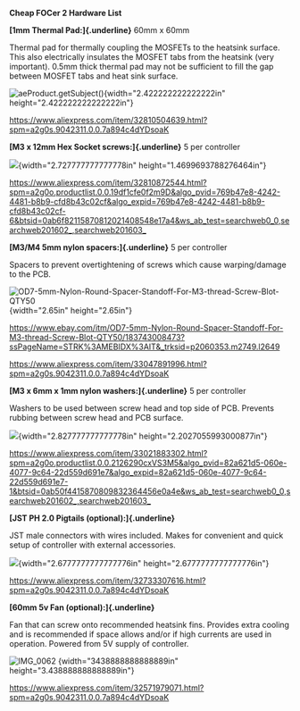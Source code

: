 **Cheap FOCer 2 Hardware List**


**[1mm Thermal Pad:]{.underline}** 60mm x 60mm

Thermal pad for thermally coupling the MOSFETs to the heatsink surface.  This also electrically insulates the MOSFET tabs from the heatsink (very important). 0.5mm thick thermal pad may not be sufficient to fill the gap between MOSFET tabs and heat sink surface.

![aeProduct.getSubject()](.//media/image2.jpeg){width="2.422222222222222in"
height="2.422222222222222in"}

<https://www.aliexpress.com/item/32810504639.html?spm=a2g0s.9042311.0.0.7a894c4dYDsoaK>

**[M3 x 12mm Hex Socket screws:]{.underline}** 5 per controller

![](.//media/image3.jpeg){width="2.727777777777778in"
height="1.4699693788276464in"}

<https://www.aliexpress.com/item/32810872544.html?spm=a2g0o.productlist.0.0.19df1cfe0f2m9D&algo_pvid=769b47e8-4242-4481-b8b9-cfd8b43c02cf&algo_expid=769b47e8-4242-4481-b8b9-cfd8b43c02cf-6&btsid=0ab6f82115870812021408548e17a4&ws_ab_test=searchweb0_0,searchweb201602_,searchweb201603_>

**[M3/M4 5mm nylon spacers:]{.underline}** 5 per controller

Spacers to prevent overtightening of screws which cause warping/damage to the PCB.

![OD7-5mm-Nylon-Round-Spacer-Standoff-For-M3-thread-Screw-Blot-QTY50](.//media/image4.jpeg){width="2.65in"
height="2.65in"}

<https://www.ebay.com/itm/OD7-5mm-Nylon-Round-Spacer-Standoff-For-M3-thread-Screw-Blot-QTY50/183743008473?ssPageName=STRK%3AMEBIDX%3AIT&_trksid=p2060353.m2749.l2649>

<https://www.aliexpress.com/item/33047891996.html?spm=a2g0s.9042311.0.0.7a894c4dYDsoaK>

**[M3 x 6mm x 1mm nylon washers:]{.underline}** 5 per controller

Washers to be used between screw head and top side of PCB. Prevents rubbing between screw head and PCB surface.

![](.//media/image5.jpeg){width="2.827777777777778in"
height="2.2027055993000877in"}

<https://www.aliexpress.com/item/33021883302.html?spm=a2g0o.productlist.0.0.2126290cxVS3M5&algo_pvid=82a621d5-060e-4077-9c64-22d559d691e7&algo_expid=82a621d5-060e-4077-9c64-22d559d691e7-1&btsid=0ab50f4415870809832364456e0a4e&ws_ab_test=searchweb0_0,searchweb201602_,searchweb201603_>

**[JST PH 2.0 Pigtails (optional):]{.underline}**

JST male connectors with wires included. Makes for convenient and quick setup of controller with external accessories.

![](.//media/image6.jpeg){width="2.6777777777777776in"
height="2.6777777777777776in"}

<https://www.aliexpress.com/item/32733307616.html?spm=a2g0s.9042311.0.0.7a894c4dYDsoaK>

**[60mm 5v Fan (optional):]{.underline}**

Fan that can screw onto recommended heatsink fins. Provides extra cooling and is recommended if space allows and/or if high currents are used in operation. Powered from 5V supply of controller.

![IMG\_0062](.//media/image7.jpeg) {width="3438888888888889in" height="3.438888888888889in"}

<https://www.aliexpress.com/item/32571979071.html?spm=a2g0s.9042311.0.0.7a894c4dYDsoaK>
